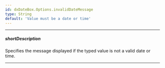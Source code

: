 ```yaml
---
id: dxDateBox.Options.invalidDateMessage
type: String
default: 'Value must be a date or time'
---
```

---
##### shortDescription
Specifies the message displayed if the typed value is not a valid date or time.

---
